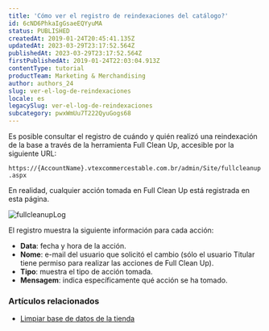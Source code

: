 ```yaml
---
title: 'Cómo ver el registro de reindexaciones del catálogo?'
id: 6cND6PhkaIgGsaeEQYyuMA
status: PUBLISHED
createdAt: 2019-01-24T20:45:41.135Z
updatedAt: 2023-03-29T23:17:52.564Z
publishedAt: 2023-03-29T23:17:52.564Z
firstPublishedAt: 2019-01-24T22:03:04.913Z
contentType: tutorial
productTeam: Marketing & Merchandising
author: authors_24
slug: ver-el-log-de-reindexaciones
locale: es
legacySlug: ver-el-log-de-reindexaciones
subcategory: pwxWmUu7T222QyuGogs68
---
```


Es posible consultar el registro de cuándo y quién realizó una reindexación de la base a través de la herramienta Full Clean Up, accesible por la siguiente URL:

`https://{AccountName}.vtexcommercestable.com.br/admin/Site/fullcleanup.aspx`

En realidad, cualquier acción tomada en Full Clean Up está registrada en esta página.

![fullcleanupLog](//images.contentful.com/alneenqid6w5/4imYxqJjWwog0UYwCIcWY4/a036d799b6de9d34a2e2f810f3780929/fullcleanupLog.png)

El registro muestra la siguiente información para cada acción:
- __Data__: fecha y hora de la acción.
- __Nome__: e-mail del usuario que solicitó el cambio (sólo el usuario Titular tiene permiso para realizar las acciones de Full Clean Up).
- __Tipo__: muestra el tipo de acción tomada.
- __Mensagem__: indica específicamente qué acción se ha tomado.

### Artículos relacionados

- [Limpiar base de datos de la tienda](/es/tutorial/limpiar-base-de-datos-de-la-tienda)
